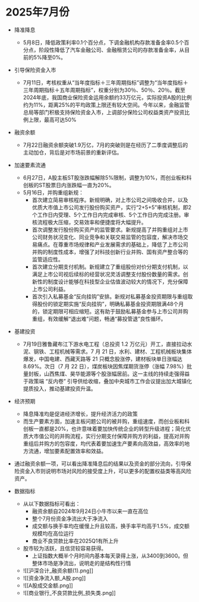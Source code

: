 # 2025年7月份

- 降准降息
	- 5月8日，降低政策利率0.1个百分点，下调金融机构存款准备金率0.5个百分点，阶段性降低了汽车金融公司、金融租赁公司的存款准备金率，从目前的5%降至0%。
- 引导保险资金入市
	- 7月11日，考核权重从“当年度指标＋三年周期指标”调整为“当年度指标＋三年周期指标＋五年周期指标”，权重分别为30％、50％、20％。截至2024年底，我国商业保险资金运用余额约33万亿元，实际投资A股的比例约为11%，距离25%的平均政策上限还有较大空间。今年以来，金融监管总局等部门积极支持保险资金入市，上调部分保险公司权益类资产投资比例上限，最高可达50%
- 融资余额
	- 7月22日融资余额突破1.9万亿，7月的突破则是在经历了二季度调整后的主动加仓，背后是对市场前景的重新评估。
- 加速要素流通
	- 6月27日，A股主板ST股涨跌幅解除5%限制，调整为10%，而创业板和科创板的ST股票日内涨跌幅一直为20%。
	- 5月16日，并购重组新规：
		- 首次建立简易审核程序。新规明确，对上市公司之间吸收合并，以及优质大市值上市公司发行股份购买资产，实行“2+5+5”审核机制，即2个工作日内受理、5个工作日内完成审核、5个工作日内完成注册。审核流程极大压缩，交易效率和便捷度将大幅提升。
		- 首次调整发行股份购买资产的监管要求。新规提高了并购重组对上市公司财务状况变化、同业竞争和关联交易监管的包容度，解决市场交易痛点。在尊重市场规律和产业发展需求的基础上，降低了上市公司并购的制度性成本，增强了对科技创新行业并购、国有资产整合等的监管适应性。
		- 首次建立分期支付机制。新规建立了重组股份对价分期支付机制，以满足上市公司视后续标的经营状况灵活调整支付股份数量的需求。创新性的制度设计能够在科技型企业估值波动较大的情况下，充分保障上市公司利益。
		- 首次引入私募基金“反向挂钩”安排。新规对私募基金投资期限与重组取得股份的锁定期实施“反向挂钩”，明确私募基金投资期限满48个月的，锁定期限可相应缩短。这有助于鼓励私募基金参与上市公司并购重组，有效缓解“退出难”问题，畅通“募投管退”良性循环。
- 基建投资
	- 7月19日雅鲁藏布江下游水电工程（总投资 1.2 万亿元）开工，直接拉动水泥、钢铁、工程机械等需求。7 月 21 日，水利、建材、工程机械板块集体爆发，中国电建、西藏天路等 21 只概念股涨停，建材板块单日涨幅达 8.69%。次日（7 月 22 日），煤炭板块因焦煤期货涨停（涨幅 7.98%）批量封板，山西焦煤、昊华能源等个股涨幅居前。这一主线的持续走强得益于政策端 “反内卷” 引导供给收缩，叠加中央城市工作会议提出加大城镇化提质投入，推动基建投资升温。

- 经济预期
	- 降息降准均是促进经济增长，提升经济活力的政策
	- 而生产要素方面，加速主板问题公司的被并购，重组速度，而创业板和科创板一直都是20%，也许意味着要加快传统企业的转型升级进程；简化优质大市值公司的并购流程，实行分期支付保障并购方的利益，提高对并购重组后并购方的包容度，均代表着要加速生产要素向高效益，高效率的地方流通，增加要素配置效率和效益。
	
- 通过融资余额一项，可以看出降准降息后的结果以及资金的部分流向，引导保险资金入市则说明市场对风险的接受度上升，可以更多的配置权益类等高风险资产。

- 数据指标
	- 从以下数据指标可看出：
		- 融资余额自2024年9月24日小牛市以来一直在高位
		- 整个7月份资金净流出大于净流入
		- 成交额与换手率均在缓慢上升且较高，换手率平均高于1.5%，成交额规模均在高位运行
		- 商业不良贷款比率在2025Q1有所上升
	- 股市较为活跃，且信贷较容易获得。
		- 上证指数大概半个月时间内基本每天录得上涨，从3400到3600。但整体市场是净流出，说明走的是结构性行情
	- ![[沪深合计_融资余额(1).png]]
	- ![[资金净流入额_A股.png]]
	- ![[A股成交金额.png]]
	- ![[商业银行_不良贷款比例_损失类.png]]